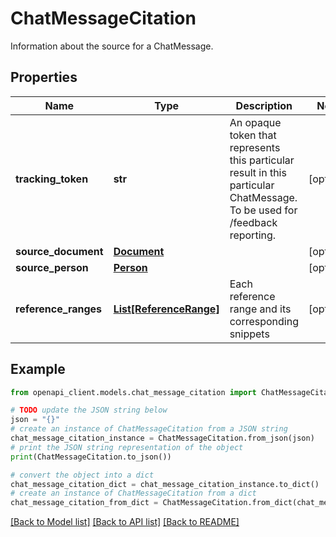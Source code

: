 # ChatMessageCitation

Information about the source for a ChatMessage.

## Properties

Name | Type | Description | Notes
------------ | ------------- | ------------- | -------------
**tracking_token** | **str** | An opaque token that represents this particular result in this particular ChatMessage. To be used for /feedback reporting. | [optional] 
**source_document** | [**Document**](Document.md) |  | [optional] 
**source_person** | [**Person**](Person.md) |  | [optional] 
**reference_ranges** | [**List[ReferenceRange]**](ReferenceRange.md) | Each reference range and its corresponding snippets | [optional] 

## Example

```python
from openapi_client.models.chat_message_citation import ChatMessageCitation

# TODO update the JSON string below
json = "{}"
# create an instance of ChatMessageCitation from a JSON string
chat_message_citation_instance = ChatMessageCitation.from_json(json)
# print the JSON string representation of the object
print(ChatMessageCitation.to_json())

# convert the object into a dict
chat_message_citation_dict = chat_message_citation_instance.to_dict()
# create an instance of ChatMessageCitation from a dict
chat_message_citation_from_dict = ChatMessageCitation.from_dict(chat_message_citation_dict)
```
[[Back to Model list]](../README.md#documentation-for-models) [[Back to API list]](../README.md#documentation-for-api-endpoints) [[Back to README]](../README.md)


